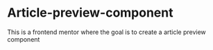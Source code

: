 # Article-preview-component
This is a frontend mentor where the goal is to create a article preview component
